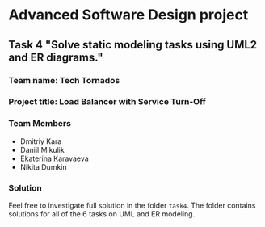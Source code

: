 # Advanced Software Design project

## Task 4 "Solve static modeling tasks using UML2 and ER diagrams."

### Team name: Tech Tornados

### Project title: Load Balancer with Service Turn-Off

### Team Members

- Dmitriy Kara
- Daniil Mikulik
- Ekaterina Karavaeva
- Nikita Dumkin

### Solution

Feel free to investigate full solution in the folder `task4`. The folder contains solutions for all of the 6 tasks on UML and ER modeling.
